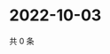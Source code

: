 # 2022-10-03

共 0 条

<!-- BEGIN WEIBO -->
<!-- 最后更新时间 Mon Oct 03 2022 21:54:31 GMT+0800 (China Standard Time) -->

<!-- END WEIBO -->
